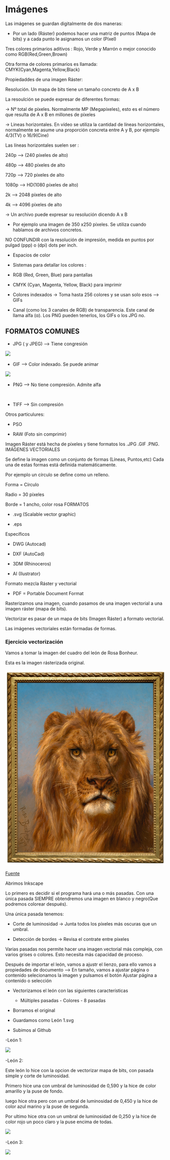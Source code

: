 # Imágenes

Las imágenes se guardan digitalmente de dos maneras:

  * Por un lado (Ráster) podemos hacer una matriz de puntos (Mapa de bits) y a cada punto le asignamos un color (Píxel)

Tres colores primarios aditivos : Rojo, Verde y Marrón o mejor conocido como RGB(Red,Green,Brown)

Otra forma de colores primarios es llamada: CMYK(Cyan,Magenta,Yellow,Black)

Propiedaddes de una imagen Ráster:

Resolución. Un mapa de bits tiene un tamaño concreto de A x B

La resoulción se puede expresar de diferentes formas:

-> Nº total de píxeles. Normalmente MP (Megapíxeles), esto es el número que resulta de A x B en millones de píxeles

-> Lineas horizontales. En vídeo se utiliza la cantidad de líneas horizontales, normalmente se asume una proporción concreta entre A y B, por ejemplo 4/3(TV) o 16/9(Cine)

Las líneas horizontales suelen ser :

240p --> (240 píxeles de alto)

480p --> 480 píxeles de alto

720p --> 720 píxeles de alto

1080p --> HD(1080 píxeles de alto)

2k --> 2048 píxeles de alto

4k --> 4096 píxeles de alto

-> Un archivo puede expresar su resolución dicendo A x B

  * Por ejemplo una imagen de 350 x250 píxeles. Se utiliza cuando hablamos de archivos concretos.

NO CONFUNDIR con la resolución de impresión, medida en puntos por pulgad (ppp) o (dpi) dots per inch.

  * Espacios de color

  * Sistemas para detallar los colores :

  * RGB (Red, Green, Blue) para pantallas

  * CMYK (Cyan, Magenta, Yellow, Black) para imprimir

  * Colores indexados -> Toma hasta 256 colores y se usan solo esos --> GIFs

  * Canal (como los 3 canales de RGB) de transparencia. Este canal de llama alfa (α). Los PNG pueden tenerlos, los GIFs o los JPG no.


## FORMATOS COMUNES

 * JPG ( y JPEG) --> Tiene congresión

![](https://sm.ign.com/t/ign_latam/news/c/crunchyrol/crunchyrolls-anime-awards-winners-announced_bnmy.1280.jpg)

 * GIF --> Color indexado. Se puede animar
 
![](https://www.educaciontrespuntocero.com/wp-content/uploads/2019/06/homer.gif) 

 * PNG --> No tiene compresión. Admite alfa

![]()


  * TIFF --> Sin compresión

Otros particulures:

  * PSO

  * RAW (Foto sin comprimir)

Imagen Ráster está hecha de píxeles y tiene formatos los .JPG .GIF .PNG.
IMÁGENES VECTORIALES

Se define la imagen como un conjunto de formas (Líneas, Puntos,etc) Cada una de estas formas está definida matemáticamente.

Por ejemplo un círculo se define como un relleno.

Forma = Círculo

Radio = 30 píxeles

Borde = 1 ancho, color rosa
FORMATOS

  * .svg (Scalable vector graphic)

  * .eps

Específicos

  * DWG (Autocad)

  * DXF (AutoCad)

  * 3DM (Rhinoceros)

  * AI (Ilustrator)

Formato mezcla Ráster y vectorial

  * PDF = Portable Document Format

Rasterizamos una imagen, cuando pasamos de una imagen vectorial a una imagen ráster (mapa de bits).

Vectorizar es pasar de un mapa de bits (Imagen Ráster) a formato vectorial.

Las imágenes vectoriales están formadas de formas.

### Ejercicio vectorización
Vamos a tomar la imagen del cuadro del león de Rosa Bonheur.

Esta es la imagen rásterizada original.

![](https://raw.githubusercontent.com/Tabrih/1er-Trimestre/main/El%20Cid.jpg)

[Fuente](https://www.museodelprado.es/coleccion/obra-de-arte/el-cid/19984271-9cb6-476d-8655-f012e1fec1bf)

Abrimos Inkscape

Lo primero es decidir si el programa hará una o más pasadas. Con una única pasada SIEMPRE obtendremos una imagen en blanco y negro(Que podremos colorear después).

Una única pasada tenemos:

  * Corte de luminosidad -> Junta todos los píxeles más oscuras que un umbral.

  * Detección de bordes -> Revisa el contrate entre píxeles

Varias pasadas nos permite hacer una imagen vectorial más compleja, con varios grises o colores. Esto necesita más capacidad de proceso.

Después de importar el león, vamos a ajustr el lienzo, para ello vamos a propiedades de documento --> En tamaño, vamos a ajustar página o contenido selecionamos la imagen y pulsamos el botón Ajustar página a contenido o selección

  * Vectorizamos el león con las siguientes características
      * Múltiples pasadas - Colores - 8 pasadas

  * Borramos el original

  * Guardamos como León 1.svg

  * Subimos al Github

-León 1:

![](https://github.com/miguelamgel1107/1er-trimestre-/blob/main/dibujo1.svg)

-León 2:

Este león lo hice con la opcion de vectorizar mapa de bits, con pasada simple y corte de luminosidad.

Primero hice una con umbral de luminosidad de 0,590 y la hice de color amarillo y la puse de fondo.

luego hice otra pero con un umbral de luminosidad de 0,450 y la hice de color azul marino y la puse de segunda.

Por ultimo hice otra con un umbral de luminosidad de 0,250 y la hice de color rojo un poco claro y la puse encima de todas.

![](https://github.com/miguelamgel1107/1er-trimestre-/blob/main/dibujo2.svg)

-León 3:

![](https://github.com/miguelamgel1107/1er-trimestre-/blob/main/dibujo3.svg)

